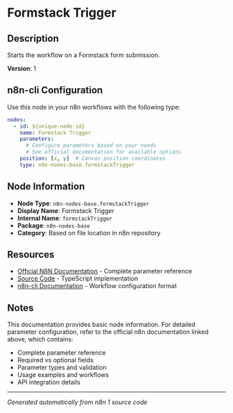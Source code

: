# Formstack Trigger

## Description

Starts the workflow on a Formstack form submission.

**Version**: 1

## n8n-cli Configuration

Use this node in your n8n workflows with the following type:

```yaml
nodes:
  - id: ${unique-node-id}
    name: Formstack Trigger
    parameters:
      # Configure parameters based on your needs
      # See official documentation for available options
    position: [x, y]  # Canvas position coordinates
    type: n8n-nodes-base.formstackTrigger
```

## Node Information

- **Node Type**: `n8n-nodes-base.formstackTrigger`
- **Display Name**: Formstack Trigger
- **Internal Name**: `formstackTrigger`
- **Package**: `n8n-nodes-base`
- **Category**: Based on file location in n8n repository

## Resources

- [Official N8N Documentation](https://docs.n8n.io/integrations/builtin/app-nodes/n8n-nodes-base.formstacktrigger/) - Complete parameter reference
- [Source Code](https://github.com/n8n-io/n8n/blob/master/packages/nodes-base/nodes/Formstack/FormstackTrigger.node.ts) - TypeScript implementation
- [n8n-cli Documentation](https://github.com/edenreich/n8n-cli) - Workflow configuration format

## Notes

This documentation provides basic node information. For detailed parameter configuration, 
refer to the official n8n documentation linked above, which contains:

- Complete parameter reference
- Required vs optional fields
- Parameter types and validation
- Usage examples and workflows
- API integration details

---
*Generated automatically from n8n 1 source code*
